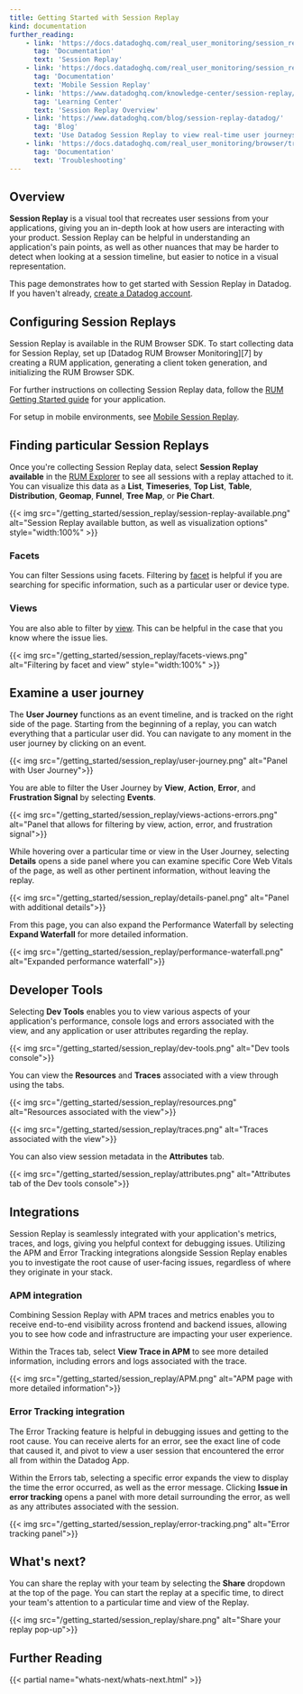 ```yaml
---
title: Getting Started with Session Replay
kind: documentation
further_reading:
    - link: 'https://docs.datadoghq.com/real_user_monitoring/session_replay/'
      tag: 'Documentation'
      text: 'Session Replay'
    - link: 'https://docs.datadoghq.com/real_user_monitoring/session_replay/mobile/'
      tag: 'Documentation'
      text: 'Mobile Session Replay'
    - link: 'https://www.datadoghq.com/knowledge-center/session-replay/'
      tag: 'Learning Center'
      text: 'Session Replay Overview'
    - link: 'https://www.datadoghq.com/blog/session-replay-datadog/'
      tag: 'Blog'
      text: 'Use Datadog Session Replay to view real-time user journeys'
    - link: 'https://docs.datadoghq.com/real_user_monitoring/browser/troubleshooting/'
      tag: 'Documentation'
      text: 'Troubleshooting'
---
```


## Overview

**Session Replay** is a visual tool that recreates user sessions from your applications, giving you an in-depth look at how users are interacting with your product. Session Replay can be helpful in understanding an application's pain points, as well as other nuances that may be harder to detect when looking at a session timeline, but easier to notice in a visual representation. 

This page demonstrates how to get started with Session Replay in Datadog. If you haven't already, [create a Datadog account][1].

## Configuring Session Replays

Session Replay is available in the RUM Browser SDK. To start collecting data for Session Replay, set up [Datadog RUM Browser Monitoring][7] by creating a RUM application, generating a client token generation, and initializing the RUM Browser SDK. 

For further instructions on collecting Session Replay data, follow the [RUM Getting Started guide][2] for your application. 

For setup in mobile environments, see [Mobile Session Replay][3].

## Finding particular Session Replays

Once you're collecting Session Replay data, select **Session Replay available** in the [RUM Explorer][4] to see all sessions with a replay attached to it. You can visualize this data as a **List**, **Timeseries**, **Top List**, **Table**, **Distribution**, **Geomap**, **Funnel**, **Tree Map**, or **Pie Chart**. 

{{< img src="/getting_started/session_replay/session-replay-available.png" alt="Session Replay available button, as well as visualization options" style="width:100%" >}}

### Facets

You can filter Sessions using facets. Filtering by [facet][5] is helpful if you are searching for specific information, such as a particular user or device type. 

### Views

You are also able to filter by [view][6]. This can be helpful in the case that you know where the issue lies.

{{< img src="/getting_started/session_replay/facets-views.png" alt="Filtering by facet and view" style="width:100%" >}}

## Examine a user journey

The **User Journey** functions as an event timeline, and is tracked on the right side of the page. Starting from the beginning of a replay, you can watch everything that a particular user did. You can navigate to any moment in the user journey by clicking on an event.

{{< img src="/getting_started/session_replay/user-journey.png" alt="Panel with User Journey">}}

You are able to filter the User Journey by **View**, **Action**, **Error**, and **Frustration Signal** by selecting **Events**. 

{{< img src="/getting_started/session_replay/views-actions-errors.png" alt="Panel that allows for filtering by view, action, error, and frustration signal">}}

While hovering over a particular time or view in the User Journey, selecting **Details** opens a side panel where you can examine specific Core Web Vitals of the page, as well as other pertinent information, without leaving the replay.

{{< img src="/getting_started/session_replay/details-panel.png" alt="Panel with additional details">}}

From this page, you can also expand the Performance Waterfall by selecting **Expand Waterfall** for more detailed information.

{{< img src="/getting_started/session_replay/performance-waterfall.png" alt="Expanded performance waterfall">}}

## Developer Tools

Selecting **Dev Tools** enables you to view various aspects of your application's performance, console logs and errors associated with the view, and any application or user attributes regarding the replay. 

{{< img src="/getting_started/session_replay/dev-tools.png" alt="Dev tools console">}}

You can view the **Resources** and **Traces** associated with a view through using the tabs.

{{< img src="/getting_started/session_replay/resources.png" alt="Resources associated with the view">}}

{{< img src="/getting_started/session_replay/traces.png" alt="Traces associated with the view">}}

You can also view session metadata in the **Attributes** tab.

{{< img src="/getting_started/session_replay/attributes.png" alt="Attributes tab of the Dev tools console">}}

## Integrations

Session Replay is seamlessly integrated with your application's metrics, traces, and logs, giving you helpful context for debugging issues. Utilizing the APM and Error Tracking integrations alongside Session Replay enables you to investigate the root cause of user-facing issues, regardless of where they originate in your stack.

### APM integration

Combining Session Replay with APM traces and metrics enables you to receive end-to-end visibility across frontend and backend issues, allowing you to see how code and infrastructure are impacting your user experience.

Within the Traces tab, select **View Trace in APM** to see more detailed information, including errors and logs associated with the trace. 

{{< img src="/getting_started/session_replay/APM.png" alt="APM page with more detailed information">}}

### Error Tracking integration

The Error Tracking feature is helpful in debugging issues and getting to the root cause. You can receive alerts for an error, see the exact line of code that caused it, and pivot to view a user session that encountered the error all from within the Datadog App.

Within the Errors tab, selecting a specific error expands the view to display the time the error occurred, as well as the error message. Clicking **Issue in error tracking** opens a panel with more detail surrounding the error, as well as any attributes associated with the session.

{{< img src="/getting_started/session_replay/error-tracking.png" alt="Error tracking panel">}}

## What's next?

You can share the replay with your team by selecting the **Share** dropdown at the top of the page. You can start the replay at a specific time, to direct your team's attention to a particular time and view of the Replay.

{{< img src="/getting_started/session_replay/share.png" alt="Share your replay pop-up">}}

## Further Reading

{{< partial name="whats-next/whats-next.html" >}}

[1]: https://www.datadoghq.com/?_gl=1*2g30ya*_gcl_au*OTEwMTA2MjI5LjE2OTIxMDc1MzA.*_ga_KN80RDFSQK*MTY5NDAwODQ4OS40OC4xLjE2OTQwMDg2MzcuMC4wLjA.
[2]: /real_user_monitoring/#get-started
[3]: /real_user_monitoring/session_replay/mobile/
[4]: https://app.datadoghq.com/rum/sessions
[5]: /real_user_monitoring/explorer/search/#facets
[6]: /real_user_monitoring/explorer/saved_views/